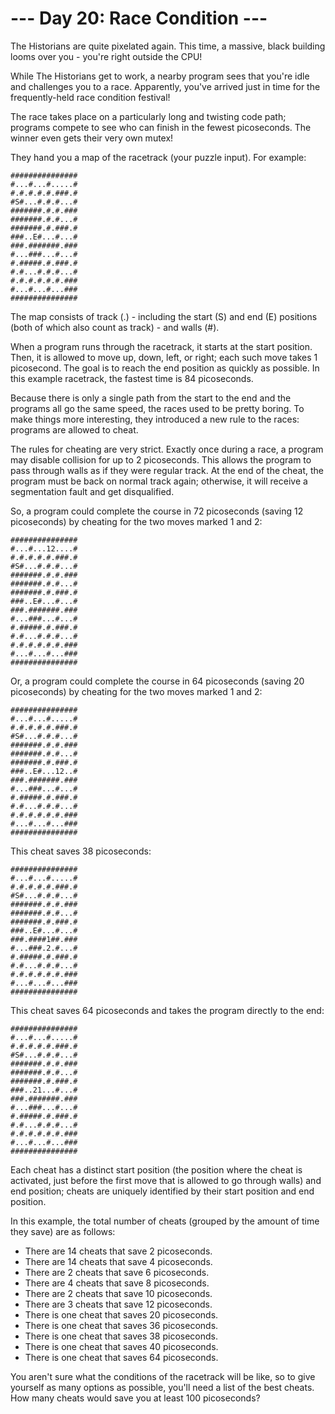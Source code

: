 # --- Day 20: Race Condition ---

The Historians are quite pixelated again. This time, a massive, black building
looms over you - you're right outside the CPU!

While The Historians get to work, a nearby program sees that you're idle and
challenges you to a race. Apparently, you've arrived just in time for the
frequently-held race condition festival!

The race takes place on a particularly long and twisting code path; programs
compete to see who can finish in the fewest picoseconds. The winner even gets
their very own mutex!

They hand you a map of the racetrack (your puzzle input). For example:
```
###############
#...#...#.....#
#.#.#.#.#.###.#
#S#...#.#.#...#
#######.#.#.###
#######.#.#...#
#######.#.###.#
###..E#...#...#
###.#######.###
#...###...#...#
#.#####.#.###.#
#.#...#.#.#...#
#.#.#.#.#.#.###
#...#...#...###
###############
```

The map consists of track (.) - including the start (S) and end (E) positions
(both of which also count as track) - and walls (#).

When a program runs through the racetrack, it starts at the start position.
Then, it is allowed to move up, down, left, or right; each such move takes 1
picosecond. The goal is to reach the end position as quickly as possible. In
this example racetrack, the fastest time is 84 picoseconds.

Because there is only a single path from the start to the end and the programs
all go the same speed, the races used to be pretty boring. To make things more
interesting, they introduced a new rule to the races: programs are allowed to
cheat.

The rules for cheating are very strict. Exactly once during a race, a program
may disable collision for up to 2 picoseconds. This allows the program to pass
through walls as if they were regular track. At the end of the cheat, the
program must be back on normal track again; otherwise, it will receive a
segmentation fault and get disqualified.

So, a program could complete the course in 72 picoseconds (saving 12
picoseconds) by cheating for the two moves marked 1 and 2:

```
###############
#...#...12....#
#.#.#.#.#.###.#
#S#...#.#.#...#
#######.#.#.###
#######.#.#...#
#######.#.###.#
###..E#...#...#
###.#######.###
#...###...#...#
#.#####.#.###.#
#.#...#.#.#...#
#.#.#.#.#.#.###
#...#...#...###
###############
```

Or, a program could complete the course in 64 picoseconds (saving 20
picoseconds) by cheating for the two moves marked 1 and 2:

```
###############
#...#...#.....#
#.#.#.#.#.###.#
#S#...#.#.#...#
#######.#.#.###
#######.#.#...#
#######.#.###.#
###..E#...12..#
###.#######.###
#...###...#...#
#.#####.#.###.#
#.#...#.#.#...#
#.#.#.#.#.#.###
#...#...#...###
###############
```

This cheat saves 38 picoseconds:

```
###############
#...#...#.....#
#.#.#.#.#.###.#
#S#...#.#.#...#
#######.#.#.###
#######.#.#...#
#######.#.###.#
###..E#...#...#
###.####1##.###
#...###.2.#...#
#.#####.#.###.#
#.#...#.#.#...#
#.#.#.#.#.#.###
#...#...#...###
###############
```

This cheat saves 64 picoseconds and takes the program directly to the end:

```
###############
#...#...#.....#
#.#.#.#.#.###.#
#S#...#.#.#...#
#######.#.#.###
#######.#.#...#
#######.#.###.#
###..21...#...#
###.#######.###
#...###...#...#
#.#####.#.###.#
#.#...#.#.#...#
#.#.#.#.#.#.###
#...#...#...###
###############
```

Each cheat has a distinct start position (the position where the cheat is
activated, just before the first move that is allowed to go through walls) and
end position; cheats are uniquely identified by their start position and end
position.

In this example, the total number of cheats (grouped by the amount of time they
save) are as follows:

* There are 14 cheats that save 2 picoseconds.
* There are 14 cheats that save 4 picoseconds.
* There are 2 cheats that save 6 picoseconds.
* There are 4 cheats that save 8 picoseconds.
* There are 2 cheats that save 10 picoseconds.
* There are 3 cheats that save 12 picoseconds.
* There is one cheat that saves 20 picoseconds.
* There is one cheat that saves 36 picoseconds.
* There is one cheat that saves 38 picoseconds.
* There is one cheat that saves 40 picoseconds.
* There is one cheat that saves 64 picoseconds.

You aren't sure what the conditions of the racetrack will be like, so to give
yourself as many options as possible, you'll need a list of the best cheats.
How many cheats would save you at least 100 picoseconds?

##
